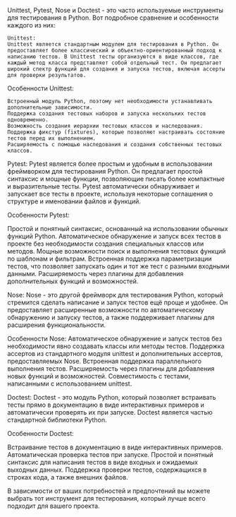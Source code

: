 Unittest, Pytest, Nose и Doctest - это часто используемые инструменты для тестирования в Python. Вот подробное сравнение и особенности каждого из них:

    Unittest:
    Unittest является стандартным модулем для тестирования в Python. Он предоставляет более классический и объектно-ориентированный подход к написанию тестов. В Unittest тесты организуются в виде классов, где каждый метод класса представляет собой отдельный тест. Он предлагает широкий спектр функций для создания и запуска тестов, включая ассерты для проверки результатов.

Особенности Unittest:

    Встроенный модуль Python, поэтому нет необходимости устанавливать дополнительные зависимости.
    Поддержка создания тестовых наборов и запуска нескольких тестов одновременно.
    Возможность создания иерархии тестовых классов и наследования.
    Поддержка фикстур (fixtures), которые позволяют настраивать состояние тестов перед их выполнением.
    Расширяемость с помощью наследования и создания собственных тестовых классов.

Pytest:
    Pytest является более простым и удобным в использовании фреймворком для тестирования Python. Он предлагает простой синтаксис и мощные функции, позволяющие писать более компактные и выразительные тесты. Pytest автоматически обнаруживает и запускает все тесты в проекте, используя некоторые соглашения о структуре и именовании файлов и функций.

Особенности Pytest:

Простой и понятный синтаксис, основанный на использовании обычных функций Python.
    Автоматическое обнаружение и запуск всех тестов в проекте без необходимости создания специальных классов или методов.
    Мощные возможности поиск и выполнения тестовых функций по шаблонам и фильтрам.
    Встроенная поддержка параметризации тестов, что позволяет запускать один и тот же тест с разными входными данными.
    Расширяемость через плагины для добавления дополнительных функций и возможностей.

Nose:
    Nose - это другой фреймворк для тестирования Python, который стремится сделать написание и запуск тестов ещё проще и удобнее. Он предоставляет расширенные возможности по автоматическому обнаружению и запуску тестов, а также поддерживает плагины для расширения функциональности.

Особенности Nose:
    Автоматическое обнаружение и запуск тестов без необходимости явно создавать классы или методы тестов.
    Поддержка ассертов из стандартного модуля unittest и дополнительных ассертов, предоставляемых Nose.
    Встроенная поддержка параллельного выполнения тестов.
    Расширяемость через плагины для добавления новых функций и возможностей.
    Совместимость с тестами, написанными с использованием unittest.


Doctest:
    Doctest - это модуль Python, который позволяет встраивать тесты прямо в документацию в виде интерактивных примеров и автоматически проверять их при запуске. Doctest является частью стандартной библиотеки Python.

Особенности Doctest:

Встраивание тестов в документацию в виде интерактивных примеров.
    Автоматическая проверка тестов при запуске.
    Простой и понятный синтаксис для написания тестов в виде входных и ожидаемых выходных данных.
    Поддержка проверки тестов, содержащихся в строках кода, а также внешних файлов.

В зависимости от ваших потребностей и предпочтений вы можете выбрать тот инструмент для тестирования, который лучше всего подходит для вашего проекта.
